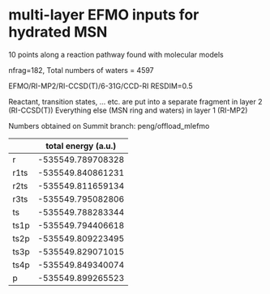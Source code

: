 # multi-layer EFMO inputs for hydrated MSN

10 points along a reaction pathway found with molecular models

nfrag=182, Total numbers of waters = 4597

EFMO/RI-MP2/RI-CCSD(T)/6-31G/CCD-RI
RESDIM=0.5

Reactant, transition states, ... etc. are put into a separate fragment in layer 2 (RI-CCSD(T))
Everything else (MSN ring and waters) in layer 1 (RI-MP2)

Numbers obtained on Summit 
branch: peng/offload_mlefmo

| |         total energy (a.u.) |
|---|----|
|r	|-535549.789708328 |
|r1ts	|-535549.840861231 |
|r2ts	|-535549.811659134 |
|r3ts	|-535549.795082806 |
|ts	|-535549.788283344 |
|ts1p	|-535549.794406618 |
|ts2p	|-535549.809223495 |
|ts3p	|-535549.829071015 |
|ts4p	|-535549.849340074 |
|p	|-535549.899265523 |

